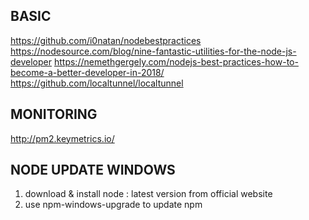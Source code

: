 
## BASIC
https://github.com/i0natan/nodebestpractices
https://nodesource.com/blog/nine-fantastic-utilities-for-the-node-js-developer
https://nemethgergely.com/nodejs-best-practices-how-to-become-a-better-developer-in-2018/
https://github.com/localtunnel/localtunnel

## MONITORING
http://pm2.keymetrics.io/

## NODE UPDATE WINDOWS

1. download & install node : latest version from official website
2. use npm-windows-upgrade to update npm
